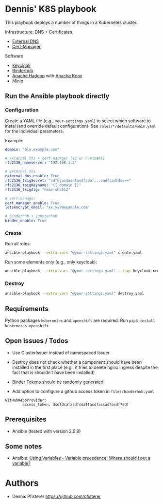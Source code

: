 # Dennis' K8S playbook

This playbook deploys a number of things in a Kubernetes cluster.

Infrastructure: DNS + Certificates
- [External DNS](https://github.com/kubernetes-sigs/external-dns)
- [Cert-Manager](https://github.com/jetstack/cert-manager)

Software
- [Keycloak](https://github.com/codecentric/helm-charts/tree/master/charts/keycloak)
- [Binderhub](https://github.com/jupyterhub/binderhub)
- [Apache Hadoop](https://hadoop.apache.org/) with [Apache Knox](https://knox.apache.org/)
- [Minio](https://min.io/)

## Run the Ansible playbook directly

### Configuration 

Create a YAML file (e.g., `your-settings.yaml`) to select which software to instal (and override default configuration). See `roles/*/defaults/main.yaml` for the individual parameters.

Example:

```yaml
domain: "bla.example.com"

# external dns + cert-manager (ip or hostname)
rfc2136_nameserver: "192.168.1.2"

# external dns
external_dns_enable: True
rfc2136_tsigSecret: "sdfkjasdasdfasdfsdaf...sadfsadfdss=="
rfc2136_tsigKeyname: "{{ domain }}"
rfc2136_tsigAlg: "hmac-sha512"

# cert-manager
cert_manager_enable: True
letsencrypt_email: "xx.yyr@example.com"

# binderhub + jupyterhub
binder_enable: True
```

### Create

Run all roles: 

```bash
ansible-playbook --extra-vars "@your-settings.yaml" create.yaml
```

Run some elements only (e.g., only keycloak): 

```bash
ansible-playbook --extra-vars "@your-settings.yaml" --tags keycloak create.yaml
```

### Destroy

```bash
ansible-playbook --extra-vars "@your-settings.yaml" destroy.yaml
```

## Requirements

Python packages `kubernetes` and `openshift` are required. Run `pip3 install kubernetes openshift`.

## Open Issues / Todos

- Use ClusterIssuer instead of namespaced Issuer
- Destroy does not check whether a component should have been installed in the first place (e.g., it tries to delete nginx ingress despite the fact that is shouldn't have been installed)
- Binder Tokens should be randomly generated

- Add option to configure a github access token in `files/binderhub.yaml`

```
GitHubRepoProvider:
		access_token: dsdfdsafasdfsdaffasdfassadfasdf7sdf
```

## Prerequisites

- Ansible (tested with version 2.9.9)

## Some notes

- Ansible: [Using Variables - Variable precedence: Where should I put a variable?](https://docs.ansible.com/ansible/latest/user_guide/playbooks_variables.html#variable-precedence-where-should-i-put-a-variable)

# Authors

- Dennis Pfisterer <https://github.com/pfisterer>


